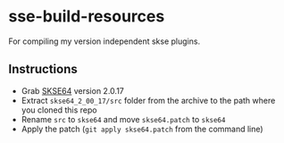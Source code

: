 # sse-build-resources
For compiling my version independent skse plugins.

## Instructions
* Grab [SKSE64](http://skse.silverlock.org/) version 2.0.17
* Extract ```skse64_2_00_17/src``` folder from the archive to the path where you cloned this repo
* Rename ```src``` to ```skse64``` and move ```skse64.patch``` to ```skse64```
* Apply the patch (```git apply skse64.patch``` from the command line)
